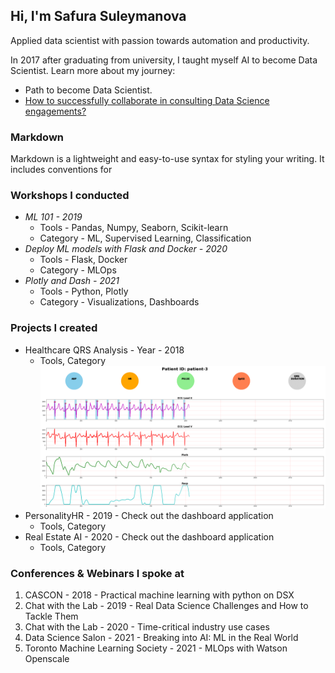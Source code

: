 ## Hi, I'm Safura Suleymanova
Applied data scientist with passion towards automation and productivity. 

In 2017 after graduating from university, I taught myself AI to become Data Scientist. Learn more about my journey:
- Path to become Data Scientist. 
- [How to successfully collaborate in consulting Data Science engagements?](https://safuras.notion.site/How-to-collaborate-in-DS-project-843e95410051486d9e8c906bd630b04f)

### Markdown

Markdown is a lightweight and easy-to-use syntax for styling your writing. It includes conventions for


### Workshops I conducted
- <i>ML 101 - 2019</i>
  - Tools - Pandas, Numpy, Seaborn, Scikit-learn
  - Category - ML, Supervised Learning, Classification
- <i>Deploy ML models with Flask and Docker - 2020 </i>
  - Tools - Flask, Docker
  - Category - MLOps
- <i>Plotly and Dash - 2021</i>
  - Tools - Python, Plotly
  - Category - Visualizations, Dashboards

### Projects I created
- Healthcare QRS Analysis - Year - 2018
  - Tools, Category
![Image](https://github.com/mlhubca/lab/blob/master/eventstore/animation.gif?raw=true)
- PersonalityHR - 2019 - Check out the dashboard application
  - Tools, Category
- Real Estate AI  - 2020 - Check out the dashboard application
  - Tools, Category

### Conferences & Webinars I spoke at
1. CASCON - 2018 - Practical machine learning with python on DSX
2. Chat with the Lab - 2019 - Real Data Science Challenges and How to Tackle Them 
3. Chat with the Lab - 2020 - Time-critical industry use cases
4. Data Science Salon - 2021 -  Breaking into AI: ML in the Real World
5. Toronto Machine Learning Society - 2021 - MLOps with Watson Openscale
